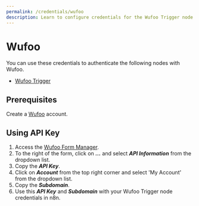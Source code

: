 ```yaml
---
permalink: /credentials/wufoo
description: Learn to configure credentials for the Wufoo Trigger node in n8n
---
```


# Wufoo

You can use these credentials to authenticate the following nodes with Wufoo.
- [Wufoo Trigger](../../nodes-library/trigger-nodes/WufooTrigger/README.md)

## Prerequisites

Create a [Wufoo](https://wufoo.com) account.

## Using API Key

1. Access the [Wufoo Form Manager](https://app.wufoo.com/#/form-manager).
2. To the right of the form, click on ***...*** and select ***API Information*** from the dropdown list.
3. Copy the ***API Key***.
4. Click on ***Account***  from the top right corner and select 'My Account' from the dropdown list.
5. Copy the ***Subdomain***.
6. Use this ***API Key*** and ***Subdomain*** with your Wufoo Trigger node credentials in n8n.
